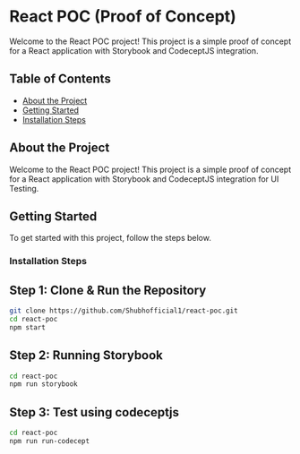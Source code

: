 # React POC (Proof of Concept)

Welcome to the React POC project! This project is a simple proof of concept for a React application with Storybook and CodeceptJS integration.

## Table of Contents

- [About the Project](#about-the-project)
- [Getting Started](#getting-started)
- [Installation Steps](#Installation-Steps)

## About the Project

Welcome to the React POC project! This project is a simple proof of concept for a React application with Storybook and CodeceptJS integration for UI Testing.

## Getting Started

To get started with this project, follow the steps below.

### Installation Steps

## Step 1: Clone & Run the Repository

```bash
git clone https://github.com/Shubhofficial1/react-poc.git
cd react-poc
npm start
```

## Step 2: Running Storybook

```bash
cd react-poc
npm run storybook
```

## Step 3: Test using codeceptjs

```bash
cd react-poc
npm run run-codecept
```
